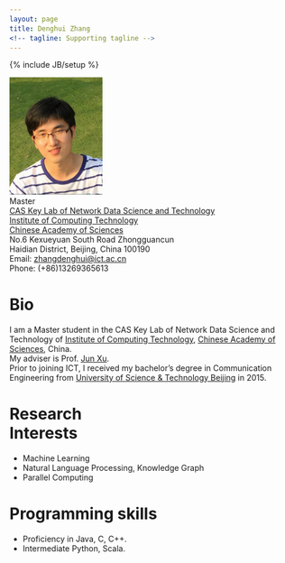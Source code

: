 ```yaml
---
layout: page
title: Denghui Zhang
<!-- tagline: Supporting tagline -->
---
```

{% include JB/setup %}

<div >
<img class='inset right' title='Denghui Zhang' src='./images/zdh6.jpg' alt='Photo of zdh' width='165px' />
</div>
<div class='zdh'>
<!-- Bachelor<br>
University of Science & Technology Beijing  <br><br> -->
Master  <br>
</div>
<!-- [CAS Key Lab of Network Data Science and Technology](http://www.bigdatalab.ac.cn/lab/lab/english)  
[Institute of Computing Technology](http://www.ict.ac.cn/)  
[Chinese Academy of Sciences](http://www.cas.cn/) -->  
<div class='zdh'>
<a href='http://www.bigdatalab.ac.cn/lab/lab/english'>CAS Key Lab of Network Data Science and Technology</a><br>
<a href='http://www.ict.ac.cn/'>Institute of Computing Technology</a><br>
<a href='http://www.cas.cn/'>Chinese Academy of Sciences</a><br>
</div>
<div class='zdh'>
No.6 Kexueyuan South Road Zhongguancun  <br>
Haidian District, Beijing, China 100190  <br>
Email: <a href="mailto:zhangdenghui@ict.ac.cn">zhangdenghui@ict.ac.cn</a><br>
Phone: (+86)13269365613 <br>
</div>

<div class='section'>
 <h1 id='bio'>Bio</h1>
<p font-size='1em'>
  I am a Master student in the CAS Key Lab of Network Data Science and Technology of <a href='http://www.ict.ac.cn/'>Institute of Computing Technology</a>, <a href='http://www.cas.cn/'>Chinese Academy of Sciences</a>, China. <br>My adviser is Prof. <a href='http://www.bigdatalab.ac.cn/~junxu/'>Jun Xu</a>.<br> Prior to joining ICT, I received my bachelor&#8217;s degree in Communication Engineering from <a href='http://www.ustb.edu.cn/index.asp'>University of Science & Technology Beijing</a> in 2015.</p>
</div>
<div class='section'>
<h1 id='research'>Research <br> Interests</h1>
<ul>
<li>Machine Learning</li>
<li>Natural Language Processing, Knowledge Graph</li>
<li>Parallel Computing</li>
</ul>
</div>
<div class='section'>
<h1 id='research'>Programming skills</h1>
<ul>
<li>Proficiency in Java, C, C++.</li>
<li>Intermediate Python, Scala.</li>
</ul>
</div>

<!-- Read [Jekyll Quick Start](http://jekyllbootstrap.com/usage/jekyll-quick-start.html) -->

<!-- Complete usage and documentation available at: [Jekyll Bootstrap](http://jekyllbootstrap.com)

## Update Author Attributes

In `_config.yml` remember to specify your own data:
    
    title : My Blog =)
    
    author :
      name : Name Lastname
      email : blah@email.test
      github : username
      twitter : username

The theme should reference these variables whenever needed.
    
## Sample Posts

This blog contains sample posts which help stage pages and blog data.
When you don't need the samples anymore just delete the `_posts/core-samples` folder.

    $ rm -rf _posts/core-samples

Here's a sample "posts list".

<ul class="posts">
  {% for post in site.posts %}
    <li><span>{{ post.date | date_to_string }}</span> &raquo; <a href="{{ BASE_PATH }}{{ post.url }}">{{ post.title }}</a></li>
  {% endfor %}
</ul>

## To-Do

This theme is still unfinished. If you'd like to be added as a contributor, [please fork](http://github.com/plusjade/jekyll-bootstrap)!
We need to clean up the themes, make theme usage guides with theme-specific markup examples. -->



